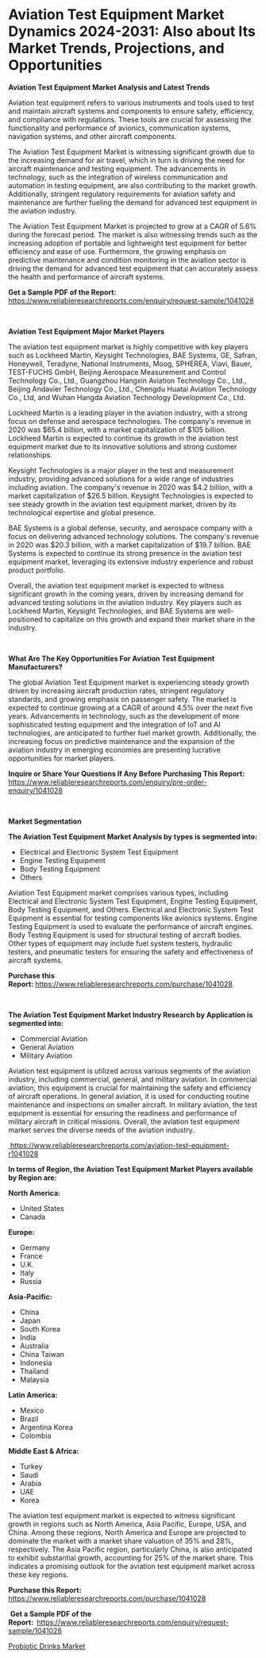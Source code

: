 <p><h1>Aviation Test Equipment Market Dynamics 2024-2031: Also about Its Market Trends, Projections, and Opportunities</h1></p><p><strong>Aviation Test Equipment Market Analysis and Latest Trends</strong></p>
<p><p>Aviation test equipment refers to various instruments and tools used to test and maintain aircraft systems and components to ensure safety, efficiency, and compliance with regulations. These tools are crucial for assessing the functionality and performance of avionics, communication systems, navigation systems, and other aircraft components.</p><p>The Aviation Test Equipment Market is witnessing significant growth due to the increasing demand for air travel, which in turn is driving the need for aircraft maintenance and testing equipment. The advancements in technology, such as the integration of wireless communication and automation in testing equipment, are also contributing to the market growth. Additionally, stringent regulatory requirements for aviation safety and maintenance are further fueling the demand for advanced test equipment in the aviation industry.</p><p>The Aviation Test Equipment Market is projected to grow at a CAGR of 5.6% during the forecast period. The market is also witnessing trends such as the increasing adoption of portable and lightweight test equipment for better efficiency and ease of use. Furthermore, the growing emphasis on predictive maintenance and condition monitoring in the aviation sector is driving the demand for advanced test equipment that can accurately assess the health and performance of aircraft systems.</p></p>
<p><strong>Get a Sample PDF of the Report:&nbsp;</strong> <a href="https://www.reliableresearchreports.com/enquiry/request-sample/1041028">https://www.reliableresearchreports.com/enquiry/request-sample/1041028</a></p>
<p>&nbsp;</p>
<p><strong>Aviation Test Equipment Major Market Players</strong></p>
<p><p>The aviation test equipment market is highly competitive with key players such as Lockheed Martin, Keysight Technologies, BAE Systems, GE, Safran, Honeywell, Teradyne, National Instruments, Moog, SPHEREA, Viavi, Bauer, TEST-FUCHS GmbH, Beijing Aerospace Measurement and Control Technology Co., Ltd., Guangzhou Hangxin Aviation Technology Co., Ltd., Beijing Andavier Technology Co., Ltd., Chengdu Huatai Aviation Technology Co., Ltd, and Wuhan Hangda Aviation Technology Development Co., Ltd.</p><p>Lockheed Martin is a leading player in the aviation industry, with a strong focus on defense and aerospace technologies. The company's revenue in 2020 was $65.4 billion, with a market capitalization of $105 billion. Lockheed Martin is expected to continue its growth in the aviation test equipment market due to its innovative solutions and strong customer relationships.</p><p>Keysight Technologies is a major player in the test and measurement industry, providing advanced solutions for a wide range of industries including aviation. The company's revenue in 2020 was $4.2 billion, with a market capitalization of $26.5 billion. Keysight Technologies is expected to see steady growth in the aviation test equipment market, driven by its technological expertise and global presence.</p><p>BAE Systems is a global defense, security, and aerospace company with a focus on delivering advanced technology solutions. The company's revenue in 2020 was $20.3 billion, with a market capitalization of $19.7 billion. BAE Systems is expected to continue its strong presence in the aviation test equipment market, leveraging its extensive industry experience and robust product portfolio.</p><p>Overall, the aviation test equipment market is expected to witness significant growth in the coming years, driven by increasing demand for advanced testing solutions in the aviation industry. Key players such as Lockheed Martin, Keysight Technologies, and BAE Systems are well-positioned to capitalize on this growth and expand their market share in the industry.</p></p>
<p>&nbsp;</p>
<p><strong>What Are The Key Opportunities For Aviation Test Equipment Manufacturers?</strong></p>
<p><p>The global Aviation Test Equipment market is experiencing steady growth driven by increasing aircraft production rates, stringent regulatory standards, and growing emphasis on passenger safety. The market is expected to continue growing at a CAGR of around 4.5% over the next five years. Advancements in technology, such as the development of more sophisticated testing equipment and the integration of IoT and AI technologies, are anticipated to further fuel market growth. Additionally, the increasing focus on predictive maintenance and the expansion of the aviation industry in emerging economies are presenting lucrative opportunities for market players.</p></p>
<p><strong>Inquire or Share Your Questions If Any Before Purchasing This Report:</strong> <a href="https://www.reliableresearchreports.com/enquiry/pre-order-enquiry/1041028">https://www.reliableresearchreports.com/enquiry/pre-order-enquiry/1041028</a></p>
<p>&nbsp;</p>
<p><strong>Market Segmentation</strong></p>
<p><strong>The Aviation Test Equipment Market Analysis by types is segmented into:</strong></p>
<p><ul><li>Electrical and Electronic System Test Equipment</li><li>Engine Testing Equipment</li><li>Body Testing Equipment</li><li>Others</li></ul></p>
<p><p>Aviation Test Equipment market comprises various types, including Electrical and Electronic System Test Equipment, Engine Testing Equipment, Body Testing Equipment, and Others. Electrical and Electronic System Test Equipment is essential for testing components like avionics systems. Engine Testing Equipment is used to evaluate the performance of aircraft engines. Body Testing Equipment is used for structural testing of aircraft bodies. Other types of equipment may include fuel system testers, hydraulic testers, and pneumatic testers for ensuring the safety and effectiveness of aircraft systems.</p></p>
<p><strong>Purchase this Report:&nbsp;</strong><a href="https://www.reliableresearchreports.com/purchase/1041028">https://www.reliableresearchreports.com/purchase/1041028</a></p>
<p>&nbsp;</p>
<p><strong>The Aviation Test Equipment Market Industry Research by Application is segmented into:</strong></p>
<p><ul><li>Commercial Aviation</li><li>General Aviation</li><li>Military Aviation</li></ul></p>
<p><p>Aviation test equipment is utilized across various segments of the aviation industry, including commercial, general, and military aviation. In commercial aviation, this equipment is crucial for maintaining the safety and efficiency of aircraft operations. In general aviation, it is used for conducting routine maintenance and inspections on smaller aircraft. In military aviation, the test equipment is essential for ensuring the readiness and performance of military aircraft in critical missions. Overall, the aviation test equipment market serves the diverse needs of the aviation industry.</p></p>
<p><a href="https://www.reliableresearchreports.com/aviation-test-equipment-r1041028">&nbsp;https://www.reliableresearchreports.com/aviation-test-equipment-r1041028</a></p>
<p><strong>In terms of Region, the Aviation Test Equipment Market Players available by Region are:</strong></p>
<p>
    <p> <strong> North America: </strong>
        <ul>
            <li>United States</li>
            <li>Canada</li>
        </ul>
        </p> 
    <p> <strong> Europe: </strong>
        <ul>
            <li>Germany</li>
            <li>France</li>
            <li>U.K.</li>
            <li>Italy</li>
            <li>Russia</li>
        </ul>
        </p> 
    <p> <strong> Asia-Pacific: </strong>
        <ul>
            <li>China</li>
            <li>Japan</li>
            <li>South Korea</li>
            <li>India</li>
            <li>Australia</li>
            <li>China Taiwan</li>
            <li>Indonesia</li>
            <li>Thailand</li>
            <li>Malaysia</li>
        </ul>
        </p> 
    <p> <strong> Latin America: </strong>
        <ul>
            <li>Mexico</li>
            <li>Brazil</li>
            <li>Argentina Korea</li>
            <li>Colombia</li>
        </ul>
        </p> 
    <p> <strong> Middle East & Africa: </strong>
        <ul>
            <li>Turkey</li>
            <li>Saudi</li>
            <li>Arabia</li>
            <li>UAE</li>
            <li>Korea</li>
        </ul>
    </p>
    </p>
<p><p>The aviation test equipment market is expected to witness significant growth in regions such as North America, Asia Pacific, Europe, USA, and China. Among these regions, North America and Europe are projected to dominate the market with a market share valuation of 35% and 28%, respectively. The Asia Pacific region, particularly China, is also anticipated to exhibit substantial growth, accounting for 25% of the market share. This indicates a promising outlook for the aviation test equipment market across these key regions.</p></p>
<p><strong>Purchase this Report: </strong><a href="https://www.reliableresearchreports.com/purchase/1041028">https://www.reliableresearchreports.com/purchase/1041028</a></p>
<p>&nbsp;<strong>Get a Sample PDF of the Report:&nbsp;&nbsp;</strong><a href="https://www.reliableresearchreports.com/enquiry/request-sample/1041028">https://www.reliableresearchreports.com/enquiry/request-sample/1041028</a></p>
<p><strong></strong></p>
<p><p><a href="https://github.com/Leeanford76845djf/Market-Research-Report-List-1/blob/main/probiotic-drinks-market.md">Probiotic Drinks Market</a></p></p>